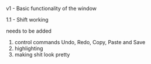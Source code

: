v1 - Basic functionality of the window

1.1 - Shift working






needs to be added
1) control commands
    Undo, Redo, Copy, Paste and Save
2) highlighting
3) making shit look pretty
